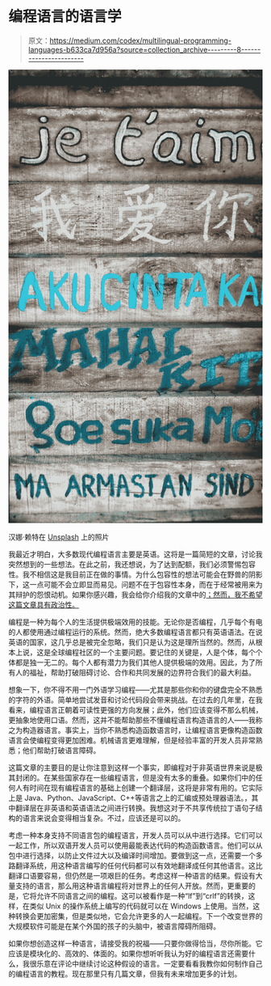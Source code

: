 # 编程语言的语言学

> 原文：<https://medium.com/codex/multilingual-programming-languages-b633ca7d956a?source=collection_archive---------8----------------------->

![](img/8dd34ee4770a921bc5a598ccd6fee5d5.png)

汉娜·赖特在 [Unsplash](https://unsplash.com?utm_source=medium&utm_medium=referral) 上的照片

我最近才明白，大多数现代编程语言主要是英语。这将是一篇简短的文章，讨论我突然想到的一些想法。在此之前，我还想说，为了达到配额，我们必须警惕包容性。我不相信这是我目前正在做的事情。为什么包容性的想法可能会在野兽的阴影下，这一点可能不会立即显而易见。问题不在于包容性本身，而在于经常被用来为其辩护的怨恨动机。如果你感兴趣，我会给你介绍我的文章中的[；然而，我不希望这篇文章具有政治性。](https://davidjmacdonald.medium.com/identity-politics-the-cause-of-war-and-genocide-12a6a2c04ace)

编程是一种为每个人的生活提供极端效用的技能。无论你是否编程，几乎每个有电的人都使用通过编程运行的系统。然而，绝大多数编程语言都只有英语语法。在说英语的国家，这几乎总是被完全忽略，我们只是认为这是理所当然的。然而，从根本上说，这是全球编程社区的一个主要问题。要记住的关键是，人是个体，每个个体都是独一无二的。每个人都有潜力为我们其他人提供极端的效用。因此，为了所有人的福祉，帮助打破阻碍讨论、合作和共同发展的边界符合我们的最大利益。

想象一下，你不得不用一门外语学习编程——尤其是那些你和你的键盘完全不熟悉的字符的外语。简单地尝试发音和讨论代码段会带来挑战。在过去的几年里，在我看来，编程语言正朝着可读性更强的方向发展；此外，他们应该变得不那么机械，更抽象地使用口语。然而，这并不能帮助那些不懂编程语言构造语言的人——我称之为构造器语言。事实上，当你不熟悉构造函数语言时，让编程语言更像构造函数语言会使编程变得更加困难。机械语言更难理解，但是经验丰富的开发人员非常熟悉；他们帮助打破语言障碍。

这篇文章的主要目的是让你注意到这样一个事实，即编程对于非英语世界来说是极其封闭的。在某些国家存在一些编程语言，但是没有太多的重叠。如果你们中的任何人有时间在现有编程语言的基础上创建一个翻译层，这将是非常有用的。它实际上是 Java、Python、JavaScript、C++等语言之上的汇编或预处理器语法。，其中翻译层在非英语和英语语法之间进行转换。我想这对于不共享传统拉丁语句子结构的语言来说会变得相当复杂。不过，应该还是可以的。

考虑一种本身支持不同语言包的编程语言，开发人员可以从中进行选择。它们可以一起工作，所以双语开发人员可以使用最能表达代码的构造函数语言。他们可以从包中进行选择，以防止文件过大以及编译时间增加。要做到这一点，还需要一个多路翻译系统，用这种语言编写的任何代码都可以有效地翻译成任何其他语言。这比翻译口语要容易，但仍然是一项艰巨的任务。考虑这样一种语言的结果。假设有大量支持的语言，那么用这种语言编程将对世界上的任何人开放。然而，更重要的是，它将允许不同语言之间的编程。这可以被看作是一种“lf”到“crlf”的转换，这样，在类似 Unix 的操作系统上编写的代码就可以在 Windows 上使用。当然，这种转换会更加密集，但是类似地，它会允许更多的人一起编程。下一个改变世界的大规模软件可能是在某个外国的孩子的头脑中，被语言障碍所阻碍。

如果你想创造这样一种语言，请接受我的祝福——只要你做得恰当，尽你所能。它应该是模块化的、高效的、体面的。如果你想听听我认为好的编程语言还需要什么，我很乐意在评论中继续讨论这种假设的语言。一定要看看我教你如何制作自己的编程语言的教程。现在那里只有几篇文章，但我有未来增加更多的计划。